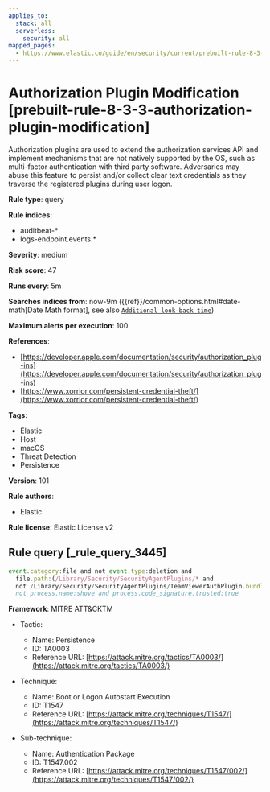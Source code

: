 ```yaml
---
applies_to:
  stack: all
  serverless:
    security: all
mapped_pages:
  - https://www.elastic.co/guide/en/security/current/prebuilt-rule-8-3-3-authorization-plugin-modification.html
---
```


# Authorization Plugin Modification [prebuilt-rule-8-3-3-authorization-plugin-modification]

Authorization plugins are used to extend the authorization services API and implement mechanisms that are not natively supported by the OS, such as multi-factor authentication with third party software. Adversaries may abuse this feature to persist and/or collect clear text credentials as they traverse the registered plugins during user logon.

**Rule type**: query

**Rule indices**:

* auditbeat-*
* logs-endpoint.events.*

**Severity**: medium

**Risk score**: 47

**Runs every**: 5m

**Searches indices from**: now-9m ({{ref}}/common-options.html#date-math[Date Math format], see also [`Additional look-back time`](docs-content://solutions/security/detect-and-alert/create-detection-rule.md#rule-schedule))

**Maximum alerts per execution**: 100

**References**:

* [https://developer.apple.com/documentation/security/authorization_plug-ins](https://developer.apple.com/documentation/security/authorization_plug-ins)
* [https://www.xorrior.com/persistent-credential-theft/](https://www.xorrior.com/persistent-credential-theft/)

**Tags**:

* Elastic
* Host
* macOS
* Threat Detection
* Persistence

**Version**: 101

**Rule authors**:

* Elastic

**Rule license**: Elastic License v2

## Rule query [_rule_query_3445]

```js
event.category:file and not event.type:deletion and
  file.path:(/Library/Security/SecurityAgentPlugins/* and
  not /Library/Security/SecurityAgentPlugins/TeamViewerAuthPlugin.bundle/*) and
  not process.name:shove and process.code_signature.trusted:true
```

**Framework**: MITRE ATT&CKTM

* Tactic:

    * Name: Persistence
    * ID: TA0003
    * Reference URL: [https://attack.mitre.org/tactics/TA0003/](https://attack.mitre.org/tactics/TA0003/)

* Technique:

    * Name: Boot or Logon Autostart Execution
    * ID: T1547
    * Reference URL: [https://attack.mitre.org/techniques/T1547/](https://attack.mitre.org/techniques/T1547/)

* Sub-technique:

    * Name: Authentication Package
    * ID: T1547.002
    * Reference URL: [https://attack.mitre.org/techniques/T1547/002/](https://attack.mitre.org/techniques/T1547/002/)



